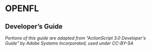 # OPENFL

## Developer’s Guide

_Portions of this guide are adapted from "ActionScript 3.0 Developer's Guide" by Adobe Systems Incorporated, used under CC-BY-SA_